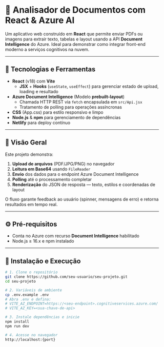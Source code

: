 # 📄 Analisador de Documentos com React & Azure AI

Um aplicativo web construído em **React** que permite enviar PDFs ou imagens para extrair texto, tabelas e layout usando a API **Document Intelligence** do Azure. Ideal para demonstrar como integrar front-end moderno a serviços cognitivos na nuvem.

---

## 🚀 Tecnologias e Ferramentas

- **React** (v18) com **Vite**  
  - **JSX** + **Hooks** (`useState`, `useEffect`) para gerenciar estado de upload, loading e resultado  
- **Azure Document Intelligence** (Modelo **prebuilt-layout**)  
  - Chamada HTTP REST via `fetch` encapsulada em `src/Api.jsx`  
  - Tratamento de polling para operações assíncronas  
- **CSS** (App.css) para estilo responsivo e limpo  
- **Node.js** & **npm** para gerenciamento de dependências  
- **Netlify** para deploy contínuo  

---

## 📝 Visão Geral

Este projeto demonstra:

1. **Upload de arquivos** (PDF/JPG/PNG) no navegador  
2. **Leitura em Base64** usando `FileReader`  
3. **Envio** dos dados para o endpoint Azure Document Intelligence  
4. **Polling** até o processamento completar  
5. **Renderização** do JSON de resposta — texto, estilos e coordenadas de layout  

O fluxo garante feedback ao usuário (spinner, mensagens de erro) e retorna resultados em tempo real.

---

## ⚙️ Pré-requisitos

- Conta no Azure com recurso **Document Intelligence** habilitado  
- Node.js ≥ 16.x e npm instalado  

---

## 🔧 Instalação e Execução

```bash
# 1. Clone o repositório
git clone https://github.com/seu-usuario/seu-projeto.git
cd seu-projeto

# 2. Variáveis de ambiente
cp .env.example .env
# Abra .env e defina:
# VITE_AZ_ENDPOINT=https://<seu-endpoint>.cognitiveservices.azure.com/
# VITE_AZ_KEY=<sua-chave-de-api>

# 3. Instale dependências e inicie
npm install
npm run dev

# 4. Acesse no navegador
http://localhost:{port}
